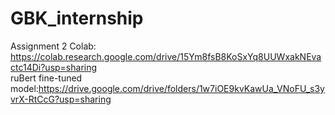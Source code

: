 # GBK_internship


Assignment 2
Colab: https://colab.research.google.com/drive/15Ym8fsB8KoSxYq8UUWxakNEvactc14Di?usp=sharing \
ruBert fine-tuned model:https://drive.google.com/drive/folders/1w7iOE9kvKawUa_VNoFU_s3yvrX-RtCcG?usp=sharing
